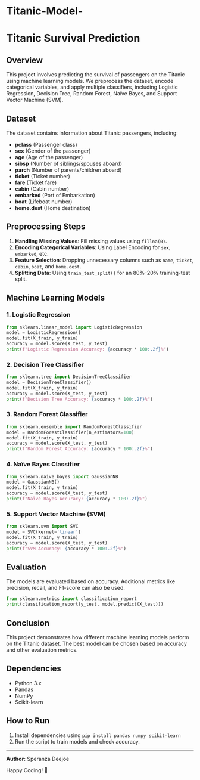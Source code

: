 # Titanic-Model-
# Titanic Survival Prediction

## Overview
This project involves predicting the survival of passengers on the Titanic using machine learning models. We preprocess the dataset, encode categorical variables, and apply multiple classifiers, including Logistic Regression, Decision Tree, Random Forest, Naïve Bayes, and Support Vector Machine (SVM).

## Dataset
The dataset contains information about Titanic passengers, including:
- **pclass** (Passenger class)
- **sex** (Gender of the passenger)
- **age** (Age of the passenger)
- **sibsp** (Number of siblings/spouses aboard)
- **parch** (Number of parents/children aboard)
- **ticket** (Ticket number)
- **fare** (Ticket fare)
- **cabin** (Cabin number)
- **embarked** (Port of Embarkation)
- **boat** (Lifeboat number)
- **home.dest** (Home destination)

## Preprocessing Steps
1. **Handling Missing Values**: Fill missing values using `fillna(0)`.
2. **Encoding Categorical Variables**: Using Label Encoding for `sex`, `embarked`, etc.
3. **Feature Selection**: Dropping unnecessary columns such as `name`, `ticket`, `cabin`, `boat`, and `home.dest`.
4. **Splitting Data**: Using `train_test_split()` for an 80%-20% training-test split.

## Machine Learning Models
### **1. Logistic Regression**
```python
from sklearn.linear_model import LogisticRegression
model = LogisticRegression()
model.fit(X_train, y_train)
accuracy = model.score(X_test, y_test)
print(f"Logistic Regression Accuracy: {accuracy * 100:.2f}%")
```

### **2. Decision Tree Classifier**
```python
from sklearn.tree import DecisionTreeClassifier
model = DecisionTreeClassifier()
model.fit(X_train, y_train)
accuracy = model.score(X_test, y_test)
print(f"Decision Tree Accuracy: {accuracy * 100:.2f}%")
```

### **3. Random Forest Classifier**
```python
from sklearn.ensemble import RandomForestClassifier
model = RandomForestClassifier(n_estimators=100)
model.fit(X_train, y_train)
accuracy = model.score(X_test, y_test)
print(f"Random Forest Accuracy: {accuracy * 100:.2f}%")
```

### **4. Naïve Bayes Classifier**
```python
from sklearn.naive_bayes import GaussianNB
model = GaussianNB()
model.fit(X_train, y_train)
accuracy = model.score(X_test, y_test)
print(f"Naïve Bayes Accuracy: {accuracy * 100:.2f}%")
```

### **5. Support Vector Machine (SVM)**
```python
from sklearn.svm import SVC
model = SVC(kernel='linear')
model.fit(X_train, y_train)
accuracy = model.score(X_test, y_test)
print(f"SVM Accuracy: {accuracy * 100:.2f}%")
```

## Evaluation
The models are evaluated based on accuracy. Additional metrics like precision, recall, and F1-score can also be used.
```python
from sklearn.metrics import classification_report
print(classification_report(y_test, model.predict(X_test)))
```

## Conclusion
This project demonstrates how different machine learning models perform on the Titanic dataset. The best model can be chosen based on accuracy and other evaluation metrics.

## Dependencies
- Python 3.x
- Pandas
- NumPy
- Scikit-learn

## How to Run
1. Install dependencies using `pip install pandas numpy scikit-learn`
2. Run the script to train models and check accuracy.

---
**Author:** Speranza Deejoe 

Happy Coding! 🚀

